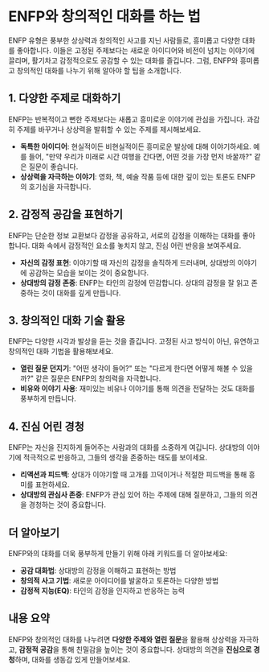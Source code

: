 # ENFP와 창의적인 대화를 하는 법

ENFP 유형은 풍부한 상상력과 창의적인 사고를 지닌 사람들로, 흥미롭고 다양한 대화를 좋아합니다. 이들은 고정된 주제보다는 새로운 아이디어와 비전이 넘치는 이야기에 끌리며, 활기차고 감정적으로도 공감할 수 있는 대화를 즐깁니다. 그럼, ENFP와 흥미롭고 창의적인 대화를 나누기 위해 알아야 할 팁을 소개합니다.

## 1. 다양한 주제로 대화하기
ENFP는 반복적이고 뻔한 주제보다는 새롭고 흥미로운 이야기에 관심을 가집니다. 과감히 주제를 바꾸거나 상상력을 발휘할 수 있는 주제를 제시해보세요.

- **독특한 아이디어**: 현실적이든 비현실적이든 흥미로운 발상에 대해 이야기하세요. 예를 들어, "만약 우리가 미래로 시간 여행을 간다면, 어떤 것을 가장 먼저 바꿀까?" 같은 질문이 좋습니다.
- **상상력을 자극하는 이야기**: 영화, 책, 예술 작품 등에 대한 깊이 있는 토론도 ENFP의 호기심을 자극합니다.

## 2. 감정적 공감을 표현하기
ENFP는 단순한 정보 교환보다 감정을 공유하고, 서로의 감정을 이해하는 대화를 좋아합니다. 대화 속에서 감정적인 요소를 놓치지 않고, 진심 어린 반응을 보여주세요.

- **자신의 감정 표현**: 이야기할 때 자신의 감정을 솔직하게 드러내며, 상대방의 이야기에 공감하는 모습을 보이는 것이 중요합니다.
- **상대방의 감정 존중**: ENFP는 타인의 감정에 민감합니다. 상대의 감정을 잘 읽고 존중하는 것이 대화를 깊게 만듭니다.

## 3. 창의적인 대화 기술 활용
ENFP는 다양한 시각과 발상을 듣는 것을 즐깁니다. 고정된 사고 방식이 아닌, 유연하고 창의적인 대화 기법을 활용해보세요.

- **열린 질문 던지기**: "어떤 생각이 들어?" 또는 "다르게 한다면 어떻게 해볼 수 있을까?" 같은 질문은 ENFP의 창의력을 자극합니다.
- **비유와 이야기 사용**: 재미있는 비유나 이야기를 통해 의견을 전달하는 것도 대화를 풍부하게 만듭니다.

## 4. 진심 어린 경청
ENFP는 자신을 진지하게 들어주는 사람과의 대화를 소중하게 여깁니다. 상대방의 이야기에 적극적으로 반응하고, 그들의 생각을 존중하는 태도를 보이세요.

- **리액션과 피드백**: 상대가 이야기할 때 고개를 끄덕이거나 적절한 피드백을 통해 흥미를 표현하세요.
- **상대방의 관심사 존중**: ENFP가 관심 있어 하는 주제에 대해 질문하고, 그들의 의견을 경청하는 것이 중요합니다.

## 더 알아보기
ENFP와의 대화를 더욱 풍부하게 만들기 위해 아래 키워드를 더 알아보세요:

- **공감 대화법**: 상대방의 감정을 이해하고 표현하는 방법
- **창의적 사고 기법**: 새로운 아이디어를 발굴하고 토론하는 다양한 방법
- **감정적 지능(EQ)**: 타인의 감정을 인지하고 반응하는 능력

## 내용 요약
ENFP와 창의적인 대화를 나누려면 **다양한 주제와 열린 질문**을 활용해 상상력을 자극하고, **감정적 공감**을 통해 친밀감을 높이는 것이 중요합니다. 상대방의 의견을 **진심으로 경청**하며, 대화를 생동감 있게 만들어보세요.